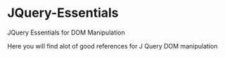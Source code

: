 # JQuery-Essentials
JQuery Essentials for DOM Manipulation


Here you will find alot of good references for J Query DOM manipulation

